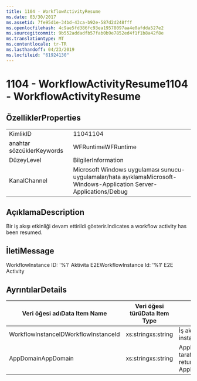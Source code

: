 ```yaml
---
title: 1104 - WorkflowActivityResume
ms.date: 03/30/2017
ms.assetid: 7fe95d1e-34bd-43ca-b92e-587d2d248fff
ms.openlocfilehash: 4c9ae5fd386fc93ea19578097aa4e0afdda527e2
ms.sourcegitcommit: 9b552addadfb57fab0b9e7852ed4f1f1b8a42f8e
ms.translationtype: MT
ms.contentlocale: tr-TR
ms.lasthandoff: 04/23/2019
ms.locfileid: "61924130"
---
```

# <a name="1104---workflowactivityresume"></a><span data-ttu-id="3ce5c-102">1104 - WorkflowActivityResume</span><span class="sxs-lookup"><span data-stu-id="3ce5c-102">1104 - WorkflowActivityResume</span></span>
## <a name="properties"></a><span data-ttu-id="3ce5c-103">Özellikler</span><span class="sxs-lookup"><span data-stu-id="3ce5c-103">Properties</span></span>  
  
|||  
|-|-|  
|<span data-ttu-id="3ce5c-104">Kimlik</span><span class="sxs-lookup"><span data-stu-id="3ce5c-104">ID</span></span>|<span data-ttu-id="3ce5c-105">1104</span><span class="sxs-lookup"><span data-stu-id="3ce5c-105">1104</span></span>|  
|<span data-ttu-id="3ce5c-106">anahtar sözcükler</span><span class="sxs-lookup"><span data-stu-id="3ce5c-106">Keywords</span></span>|<span data-ttu-id="3ce5c-107">WFRuntime</span><span class="sxs-lookup"><span data-stu-id="3ce5c-107">WFRuntime</span></span>|  
|<span data-ttu-id="3ce5c-108">Düzey</span><span class="sxs-lookup"><span data-stu-id="3ce5c-108">Level</span></span>|<span data-ttu-id="3ce5c-109">Bilgiler</span><span class="sxs-lookup"><span data-stu-id="3ce5c-109">Information</span></span>|  
|<span data-ttu-id="3ce5c-110">Kanal</span><span class="sxs-lookup"><span data-stu-id="3ce5c-110">Channel</span></span>|<span data-ttu-id="3ce5c-111">Microsoft Windows uygulaması sunucu-uygulamalar/hata ayıklama</span><span class="sxs-lookup"><span data-stu-id="3ce5c-111">Microsoft-Windows-Application Server-Applications/Debug</span></span>|  
  
## <a name="description"></a><span data-ttu-id="3ce5c-112">Açıklama</span><span class="sxs-lookup"><span data-stu-id="3ce5c-112">Description</span></span>  
 <span data-ttu-id="3ce5c-113">Bir iş akışı etkinliği devam ettirildi gösterir.</span><span class="sxs-lookup"><span data-stu-id="3ce5c-113">Indicates a workflow activity has been resumed.</span></span>  
  
## <a name="message"></a><span data-ttu-id="3ce5c-114">İleti</span><span class="sxs-lookup"><span data-stu-id="3ce5c-114">Message</span></span>  
 <span data-ttu-id="3ce5c-115">WorkflowInstance ID: '%1' Aktivita E2E</span><span class="sxs-lookup"><span data-stu-id="3ce5c-115">WorkflowInstance Id: '%1' E2E Activity</span></span>  
  
## <a name="details"></a><span data-ttu-id="3ce5c-116">Ayrıntılar</span><span class="sxs-lookup"><span data-stu-id="3ce5c-116">Details</span></span>  
  
|<span data-ttu-id="3ce5c-117">Veri öğesi adı</span><span class="sxs-lookup"><span data-stu-id="3ce5c-117">Data Item Name</span></span>|<span data-ttu-id="3ce5c-118">Veri öğesi türü</span><span class="sxs-lookup"><span data-stu-id="3ce5c-118">Data Item Type</span></span>|<span data-ttu-id="3ce5c-119">Açıklama</span><span class="sxs-lookup"><span data-stu-id="3ce5c-119">Description</span></span>|  
|--------------------|--------------------|-----------------|  
|<span data-ttu-id="3ce5c-120">WorkflowInstanceID</span><span class="sxs-lookup"><span data-stu-id="3ce5c-120">WorkflowInstanceId</span></span>|<span data-ttu-id="3ce5c-121">xs:string</span><span class="sxs-lookup"><span data-stu-id="3ce5c-121">xs:string</span></span>|<span data-ttu-id="3ce5c-122">İş akışı örnek kimliği.</span><span class="sxs-lookup"><span data-stu-id="3ce5c-122">The workflow instance id.</span></span>|  
|<span data-ttu-id="3ce5c-123">AppDomain</span><span class="sxs-lookup"><span data-stu-id="3ce5c-123">AppDomain</span></span>|<span data-ttu-id="3ce5c-124">xs:string</span><span class="sxs-lookup"><span data-stu-id="3ce5c-124">xs:string</span></span>|<span data-ttu-id="3ce5c-125">AppDomain.CurrentDomain.FriendlyName tarafından döndürülen dize.</span><span class="sxs-lookup"><span data-stu-id="3ce5c-125">The string returned by AppDomain.CurrentDomain.FriendlyName.</span></span>|
